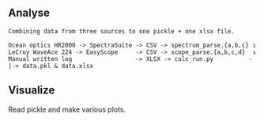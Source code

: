 ## Analyse
```
Combining data from three sources to one pickle + one xlsx file.

Ocean optics HR2000 -> SpectraSuite -> CSV -> spectrum_parse.{a,b,c} ↴
LeCroy WaveAce 224 -> EasyScope 	-> CSV -> scope_parse.{a,b,c,d}  ↴
Manual written log 					-> XLSX -> calc_run.py			-|-> data.pkl & data.xlsx
```

## Visualize
Read pickle and make various plots.